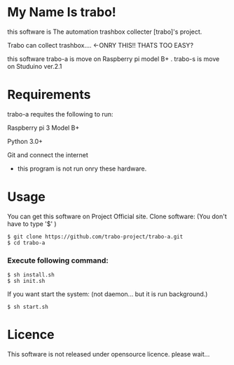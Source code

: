 # My Name Is trabo! 

this software is The automation trashbox collecter [trabo]'s project. 

Trabo can collect trashbox.... ←ONRY THIS!! THATS TOO EASY? 

this software trabo-a is move on Raspberry pi model B+ . trabo-s is move on Studuino ver.2.1

# Requirements

 trabo-a requites the following to run: 
 
 Raspberry pi 3 Model B+
 
 Python 3.0+
 
 Git and connect the internet
 * this program is not run onry these hardware.
# Usage
 You can get this software on Project Official site.
 Clone software:
 (You don't have to type '$' )
 
 ```
 $ git clone https://github.com/trabo-project/trabo-a.git
 $ cd trabo-a
 ```
 
### Execute following command:

```
$ sh install.sh
$ sh init.sh
```

If you want start the system:
(not daemon... but it is run background.)
```
$ sh start.sh
```

# Licence
This software is not released under opensource licence. please wait...
